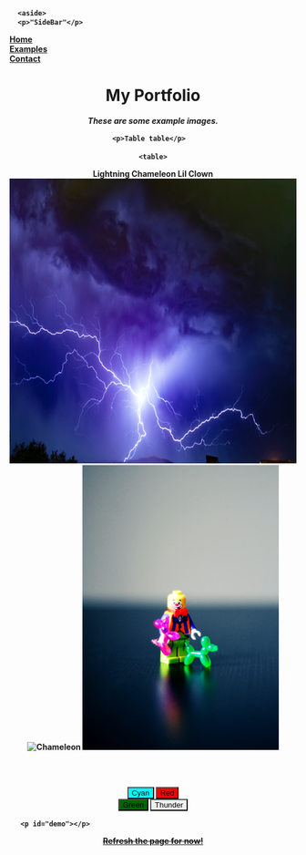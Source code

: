 <!DOCTYPE html>
<html lang="en">
<meta charset="UTF-8">
<b><title>Mozofi's Contact Page</title>
<meta name="viewport" content="width=device-width,initial-scale=1">
<link rel="stylesheet" href="https://www.w3schools.com/w3css/4/w3.css">
  
<style>
  body {
    background-image: url('ThunderK.jpg');
    background-repeat: no-repeat;
    background-attachment: fixed;
    background-size: cover;
  }
  aside {
  width: 6%;
  padding-left: 1%;
  margin-left: 2%;
  float: left;
  font-style: italic;
  background-color: Orange;
}

</style>
  
<script src=""></script>
  
<body style="background-color:null;">
  
      <aside>
      <p>"SideBar"</p>
  <a href="https://mozofi.github.io/Portfolio/">Home</a><br>
  <a href="https://mozofi.github.io/Portfolio/Examples.html">Examples</a><br>
  <a href="https://mozofi.github.io/Portfolio/Contact.html">Contact</a><br>
    </aside>
  
  <center><b>
    <h1>My Portfolio</h1>
      <p><em>These are some example images.</em></p>
      </b>
    
    
    <p>Table table</p>  
  
    <table>
  <tr>
    <th>Lightning</th>
    <th>Chameleon</th>
    <th>Lil Clown</th>
  </tr>
  <tr>
    <td>  <img src="LightningK.jpg" alt="Lightning" style="width:500" height="500">  </td>
    <td>  <img src="ChameleonN.jpg" alt="Chameleon" style="width:500" height="500"> </td>
    <td>  <img src="ClownJ.jpg" alt="Clown" style="width:500" height="500">  </td>
  </tr>
</table>                                                                                                                                                       

   
<br><br>
      
<button id="button1" style="background-color:Cyan; border-color:Black; color:Black" onclick="button1press()">Cyan</button>
<button id="button2" style="background-color:Red; border-color:Black; color:Black" onclick="button2press()">Red</button>                                            
<button id="button3" style="background-color:DarkGreen; border-color:Black; color:Black" onclick="button3press()">Green</button>
<button id="button4" style="background-image: url('Thunder.jpg'); border-color:Black; color:Black" onclick="button4press()">Thunder</button>

      <p id="demo"></p>                                                  
<script>
function button1press() {
  document.getElementById("demo").innerHTML = "Color changed to " + "Cyan";
  document.body.style.backgroundImage = 'none';
  document.body.style.backgroundColor = "Aquamarine";
}
function button2press() {
  document.getElementById("demo").innerHTML = "Color changed to " + "Red";
  document.body.style.backgroundImage = 'none';
  document.body.style.backgroundColor = "Tomato";
}
function button3press() {
  document.getElementById("demo").innerHTML = "Color changed to " + "Green";
  document.body.style.backgroundImage = 'none';
  document.body.style.backgroundColor = "ForestGreen";
}
function button4press() {
  document.getElementById("demo").innerHTML = "Image changed to " + "Thunder";
  document.body.style.backgroundImage = "url('ThunderK.jpg')";
}                                                                      
</script>                                                                                              

<a href="https://mozofi.github.io/Portfolio/"><s>Refresh the page for now!</s></a>
      
</center>
</body>
</html>

